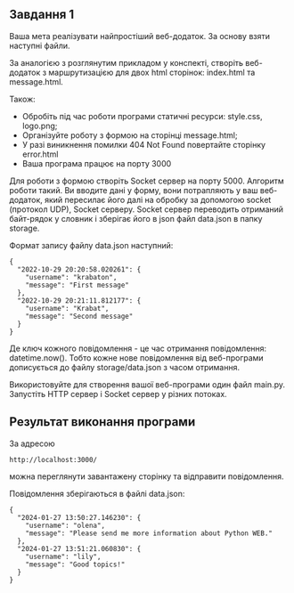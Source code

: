 ## Завдання 1

Ваша мета реалізувати найпростіший веб-додаток. За основу взяти наступні файли.  

За аналогією з розглянутим прикладом у конспекті, створіть веб-додаток з маршрутизацією для двох html сторінок: index.html та message.html.  

Також:

* Обробіть під час роботи програми статичні ресурси: style.css, logo.png;  
* Організуйте роботу з формою на сторінці message.html;   
* У разі виникнення помилки 404 Not Found повертайте сторінку error.html
* Ваша програма працює на порту 3000
  
Для роботи з формою створіть Socket сервер на порту 5000. Алгоритм роботи такий. Ви вводите дані у форму, вони потрапляють у ваш веб-додаток, який пересилає його далі на обробку за допомогою socket (протокол UDP), Socket серверу. Socket сервер переводить отриманий байт-рядок у словник і зберігає його в json файл data.json в папку storage.

Формат запису файлу data.json наступний:  

```
{
  "2022-10-29 20:20:58.020261": {
    "username": "krabaton",
    "message": "First message"
  },
  "2022-10-29 20:21:11.812177": {
    "username": "Krabat",
    "message": "Second message"
  }
}
```

Де ключ кожного повідомлення - це час отримання повідомлення: datetime.now(). Тобто кожне нове повідомлення від веб-програми дописується до файлу storage/data.json з часом отримання.

Використовуйте для створення вашої веб-програми один файл main.py. Запустіть HTTP сервер і Socket сервер у різних потоках.

## Результат виконання програми

За адресою
```
http://localhost:3000/ 
```
можна переглянути завантажену сторінку та відправити повідомлення.  

Повідомлення зберігаються в файлі data.json:  
```
{
  "2024-01-27 13:50:27.146230": {
    "username": "olena",
    "message": "Please send me more information about Python WEB."
  },
  "2024-01-27 13:51:21.060830": {
    "username": "lily",
    "message": "Good topics!"
  }
}
```
